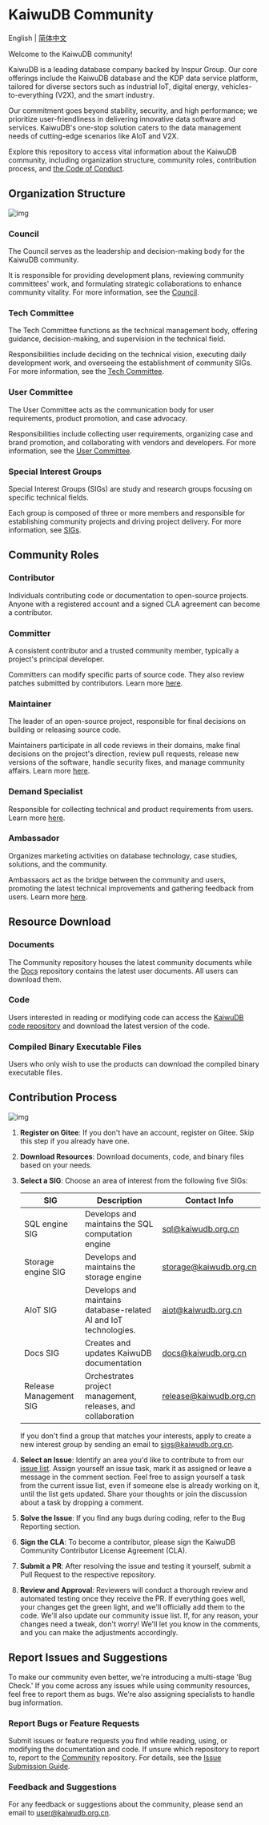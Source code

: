 # KaiwuDB Community

English | [简体中文](./README.md)

Welcome to the KaiwuDB community!

KaiwuDB is a leading database company backed by Inspur Group. Our core offerings include the KaiwuDB database and the KDP data service platform, tailored for diverse sectors such as industrial IoT, digital energy, vehicles-to-everything (V2X), and the smart industry.

Our commitment goes beyond stability, security, and high performance; we prioritize user-friendliness in delivering innovative data software and services. KaiwuDB's one-stop solution caters to the data management needs of cutting-edge scenarios like AIoT and V2X.

Explore this repository to access vital information about the KaiwuDB community, including organization structure, community roles, contribution process, and [the Code of Conduct](https://gitee.com/kaiwudb-opensource/community/blob/master/code_of_conduct.md).

## Organization Structure

![img](https://zzqonnd3sc.feishu.cn/space/api/box/stream/download/asynccode/?code=ODQ5Nzk3N2ZhOTdjODVlNGFjN2Q2OTVmODdjMTY4ZjRfYlAxbmppMFdPWW80cmFnTUk3akc4NkJnYkdZVzVseFVfVG9rZW46TkhWemJZVWd2b3Rzc1l4empRZmM4aGJvbkdkXzE3MDEzMjU3Mjc6MTcwMTMyOTMyN19WNA)

### **Council**

The Council serves as the leadership and decision-making body for the KaiwuDB community.

It is responsible for providing development plans, reviewing community committees' work, and formulating strategic collaborations to enhance community vitality. For more information, see the [Council](https://gitee.com/kaiwudb-opensource/community/blob/master/Council.md).

### **Tech Committee**

The Tech Committee functions as the technical management body, offering guidance, decision-making, and supervision in the technical field.

Responsibilities include deciding on the technical vision, executing daily development work, and overseeing the establishment of community SIGs. For more information, see the [Tech Committee](https://gitee.com/kaiwudb-opensource/community/blob/master/Tech_committee.md).

### **User Committee**

The User Committee acts as the communication body for user requirements, product promotion, and case advocacy.

Responsibilities include collecting user requirements, organizing case and brand promotion, and collaborating with vendors and developers. For more information, see the [User Committee](https://gitee.com/kaiwudb-opensource/community/blob/master/User_committee.md).

### **Special Interest Groups**

Special Interest Groups (SIGs) are study and research groups focusing on specific technical fields.

Each group is composed of three or more members and responsible for establishing community projects and driving project delivery. For more information, see [SIGs](https://gitee.com/kaiwudb-opensource/community/blob/master/SIGs.md).

## Community Roles

### **Contributor**

Individuals contributing code or documentation to open-source projects. Anyone with a registered account and a signed CLA agreement can become a contributor.

### **Committer**

A consistent contributor and a trusted community member, typically a project's principal developer. 

Committers can modify specific parts of source code. They also review patches submitted by contributors. Learn more [here](https://gitee.com/kaiwudb-opensource/community/blob/master/Tech_committee.md).

### **Maintainer**

The leader of an open-source project, responsible for final decisions on building or releasing source code. 

Maintainers participate in all code reviews in their domains, make final decisions on the project's direction, review pull requests, release new versions of the software, handle security fixes, and manage community affairs. Learn more [here](https://gitee.com/kaiwudb-opensource/community/blob/master/Tech_committee.md).

### **Demand Specialist**

Responsible for collecting technical and product requirements from users. Learn more [here](https://gitee.com/kaiwudb-opensource/community/blob/master/User_committee.md).

### **Ambassador**

Organizes marketing activities on database technology, case studies, solutions, and the community. 

Ambassaors act as the bridge between the community and users, promoting the latest technical improvements and gathering feedback from users. Learn more [here](https://gitee.com/kaiwudb-opensource/community/blob/master/User_committee.md).

## Resource Download

### **Documents**

The Community repository houses the latest community documents while the [Docs](https://gitee.com/kaiwudb-opensource/docs) repository contains the latest user documents. All users can download them.

### **Code**

Users interested in reading or modifying code can access the [KaiwuDB code repository](https://gitee.com/kaiwudb-opensource/kaiwudb) and download the latest version of the code.

### **Compiled Binary Executable Files**

Users who only wish to use the products can download the compiled binary executable files.

## Contribution Process

![img](https://zzqonnd3sc.feishu.cn/space/api/box/stream/download/asynccode/?code=NDY5ZjU4MTdhNzI3M2M3ZmJiMmQxYWJiYjczOTc3OGRfdWR5S1JEYlZWcldpNVNYRm5kdldvSzhrdmIzeW1ZbGlfVG9rZW46TVlUaWIwMHk0b2Z5STV4Z1N3c2M4WHlrbjhEXzE3MDEzMjU3Mjc6MTcwMTMyOTMyN19WNA)

1. **Register on Gitee**: If you don't have an account, register on Gitee. Skip this step if you already have one.

2. **Download Resources**: Download documents, code, and binary files based on your needs.

3. **Select a SIG**: Choose an area of interest from the following five SIGs:

   | SIG                    | Description                                                  | Contact Info                                            |
   | ---------------------- | ------------------------------------------------------------ | ------------------------------------------------------- |
   | SQL engine SIG         | Develops and maintains the SQL computation engine            | [sql@kaiwudb.org.cn](mailto:sql@kaiwudb.org.cn)         |
   | Storage engine SIG     | Develops and maintains the storage engine                    | [storage@kaiwudb.org.cn](mailto:storage@kaiwudb.org.cn) |
   | AIoT SIG               | Develops and maintains database-related AI and IoT technologies. | [aiot@kaiwudb.org.cn](mailto:aiot@kaiwudb.org.cn)       |
   | Docs SIG               | Creates and updates KaiwuDB documentation                    | [docs@kaiwudb.org.cn](mailto:docs@kaiwudb.org.cn)       |
   | Release Management SIG | Orchestrates project management, releases, and collaboration | [release@kaiwudb.org.cn](mailto:release@kaiwudb.org.cn) |

   If you don't find a group that matches your interests, apply to create a new interest group by sending an email to [sigs@kaiwudb.org.cn](mailto:sigs@kaiwudb.org.cn).

4. **Select an Issue**: Identify an area you'd like to contribute to from our [issue list](https://gitee.com/organizations/kaiwudb-opensource/issues). Assign yourself an issue task, mark it as assigned or leave a message in the comment section. Feel free to assign yourself a task from the current issue list, even if someone else is already working on it, until the list gets updated. Share your thoughts or join the discussion about a task by dropping a comment.

5. **Solve the Issue**: If you find any bugs during coding, refer to the Bug Reporting section.

6. **Sign the CLA**: To become a contributor, please sign the KaiwuDB Community Contributor License Agreement (CLA).

7. **Submit a** **PR**: After resolving the issue and testing it yourself, submit a Pull Request to the respective repository.

8. **Review and Approval**: Reviewers will conduct a thorough review and automated testing once they receive the PR. If everything goes well, your changes get the green light, and we'll officially add them to the code. We'll also update our community issue list. If, for any reason, your changes need a tweak, don't worry! We'll let you know in the comments, and you can make the adjustments accordingly.

## Report Issues and Suggestions

To make our community even better, we're introducing a multi-stage 'Bug Check.' If you come across any issues while using community resources, feel free to report them as bugs. We're also assigning specialists to handle bug information.

### Report Bugs or Feature Requests

Submit issues or feature requests you find while reading, using, or modifying the documentation and code. If unsure which repository to report to, report to the [Community](https://gitee.com/kaiwudb-opensource/community/issues) repository. For details, see the [Issue Submission Guide](https://gitee.com/kaiwudb-opensource/community/blob/master/issues%20Submission%20Guidelines.md).

### Feedback and Suggestions

For any feedback or suggestions about the community, please send an email to [user@kaiwudb.org.cn](mailto:user@kaiwudb.org.cn).